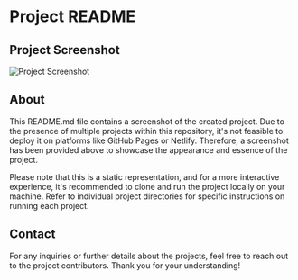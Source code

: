# Project README

## Project Screenshot

![Project Screenshot](./assets/images/screenshot.png)

## About

This README.md file contains a screenshot of the created project. Due to the presence of multiple projects within this repository, it's not feasible to deploy it on platforms like GitHub Pages or Netlify. Therefore, a screenshot has been provided above to showcase the appearance and essence of the project.

Please note that this is a static representation, and for a more interactive experience, it's recommended to clone and run the project locally on your machine. Refer to individual project directories for specific instructions on running each project.

## Contact

For any inquiries or further details about the projects, feel free to reach out to the project contributors. Thank you for your understanding!
